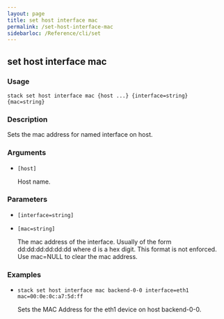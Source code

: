 ```yaml
---
layout: page
title: set host interface mac
permalink: /set-host-interface-mac
sidebarloc: /Reference/cli/set
---
```


## set host interface mac

### Usage

`stack set host interface mac {host ...} {interface=string} {mac=string}`

### Description

Sets the mac address for named interface on host.

### Arguments

* `[host]`

   Host name.


### Parameters
* `[interface=string]`
* `[mac=string]`

   The mac address of the interface. Usually of the form dd:dd:dd:dd:dd:dd
	where d is a hex digit. This format is not enforced. Use mac=NULL to
	clear the mac address.

### Examples

* `stack set host interface mac backend-0-0 interface=eth1 mac=00:0e:0c:a7:5d:ff`

   Sets the MAC Address for the eth1 device on host backend-0-0.



